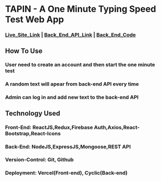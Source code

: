 # TAPIN - A One Minute Typing Speed Test Web App
### <a href="https://tapin-amber.vercel.app/">Live_Site_Link</a>  |  <a href="https://brainy-gear-duck.cyclic.app/">Back_End_API_Link</a>  |  <a href="https://github.com/Mohammad-Ashikul-Islam/Typing_Speed_Test-Back-End-">Back_End_Code</a>


## How To Use
### User need to create an account and then start the one minute test
### A random text will apear from back-end API every time
### Admin can log in and add new text to the back-end API

## Technology Used
### **Front-End:** ReactJS,Redux,Firebase Auth,Axios,React-Bootstrap,React-Icons
### **Back-End:** NodeJS,ExpressJS,Mongoose,REST API
### **Version-Control:** Git, Github
### **Deployment:** Vercel(Front-end), Cyclic(Back-end)
